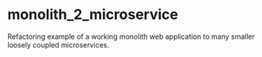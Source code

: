 # monolith_2_microservice
Refactoring example of a working monolith web application to many smaller loosely coupled microservices.

